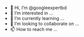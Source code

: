 - 👋 Hi, I’m @googleexpertbd
- 👀 I’m interested in ...
- 🌱 I’m currently learning ...
- 💞️ I’m looking to collaborate on ...
- 📫 How to reach me ...

<!---
googleexpertbd/googleexpertbd is a ✨ special ✨ repository because its `README.md` (this file) appears on your GitHub profile.
You can click the Preview link to take a look at your changes.
--->
